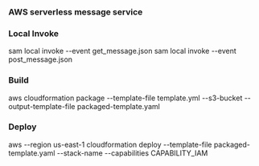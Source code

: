 ### AWS serverless message service

### Local Invoke
sam local invoke --event get_message.json
sam local invoke --event post_message.json

### Build
aws cloudformation package --template-file template.yml --s3-bucket <bucketname> --output-template-file packaged-template.yaml

### Deploy
aws --region us-east-1 cloudformation deploy --template-file packaged-template.yaml --stack-name <stackname> --capabilities CAPABILITY_IAM
